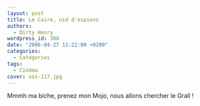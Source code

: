```yaml
---
layout: post
title: Le Caire, nid d'espions
authors:
  - Dirty Henry
wordpress_id: 308
date: "2006-04-27 11:22:00 +0200"
categories:
  - Catégories
tags:
  - Cinéma
cover: oss-117.jpg
---
```


Mmmh ma biche, prenez mon Mojo, nous allons chercher le Grall !
